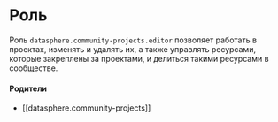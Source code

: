 # Роль

Роль `datasphere.community-projects.editor` позволяет работать в проектах, изменять и удалять их, а также управлять ресурсами, которые закреплены за проектами, и делиться такими ресурсами в сообществе.


#### Родители

- [[datasphere.community-projects]]

